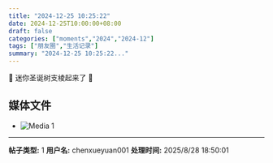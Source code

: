 ```yaml
---
title: "2024-12-25 10:25:22"
date: 2024-12-25T10:00:00+08:00
draft: false
categories: ["moments","2024","2024-12"]
tags: ["朋友圈","生活记录"]
summary: "2024-12-25 10:25:22..."
---
```


🎄 迷你圣诞树支棱起来了 🎄

## 媒体文件

- ![Media 1](/Moments/photos/2024-12-25/202412251025220.jpg)

---

**帖子类型:** 1
**用户名:** chenxueyuan001
**处理时间:** 2025/8/28 18:50:01